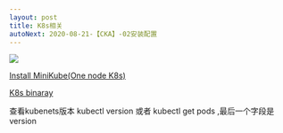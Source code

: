 ```yaml
---
layout: post
title: K8s相关
autoNext: 2020-08-21-【CKA】-02安装配置
---
```


![](/docs/images/2020-08-21-10-21-50.png)

[Install MiniKube(One node K8s)](https://github.com/kubernetes/minikube)

[K8s binaray](https://github.com/kubernetes/kubernetes/releases/tag/v1.18.8)

查看kubenets版本
kubectl version
或者
kubectl get pods ,最后一个字段是version